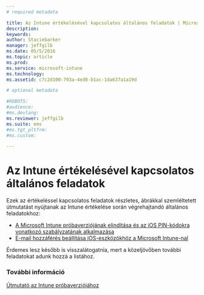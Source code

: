 ```yaml
---
# required metadata

title: Az Intune értékelésével kapcsolatos általános feladatok | Microsoft Intune
description:
keywords:
author: Staciebarker
manager: jeffgilb
ms.date: 05/5/2016
ms.topic: article
ms.prod:
ms.service: microsoft-intune
ms.technology:
ms.assetid: c7c2d100-793a-4ed8-b1ac-1da637a1a19d

# optional metadata

#ROBOTS:
#audience:
#ms.devlang:
ms.reviewer: jeffgilb
ms.suite: ems
#ms.tgt_pltfrm:
#ms.custom:

---
```



# Az Intune értékelésével kapcsolatos általános feladatok

Ezek az értékeléssel kapcsolatos feladatok részletes, ábrákkal szemléltetett útmutatást nyújtanak az Intune értékelése során végrehajtandó általános feladatokhoz:

- [A Microsoft Intune próbaverziójának elindítása és az iOS PIN-kódokra vonatkozó szabályzatának alkalmazása](start-a-microsoft-intune-trial-and-deploy-ios-pin-policy.md)
- [E-mail hozzáférés beállítása iOS-eszközökhöz a Microsoft Intune-nal](set-up-email-access-for-ios-devices-using-microsoft-intune.md)

Érdemes lesz később is visszalátogatnia, mert a közeljövőben további feladatokat adunk hozzá a listához.

### További információ
[Útmutató az Intune próbaverziójához](get-started-with-a-30-day-trial-of-microsoft-intune.md)


<!--HONumber=May16_HO1-->


